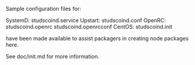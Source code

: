 Sample configuration files for:

SystemD: studscoind.service
Upstart: studscoind.conf
OpenRC:  studscoind.openrc
         studscoind.openrcconf
CentOS:  studscoind.init

have been made available to assist packagers in creating node packages here.

See doc/init.md for more information.
